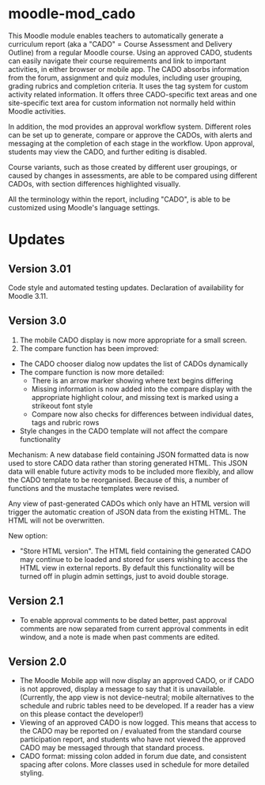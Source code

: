 # moodle-mod_cado
This Moodle module enables teachers to automatically generate a curriculum report (aka a "CADO" = Course Assessment and Delivery Outline) from a regular Moodle course.  Using an approved CADO, students can easily navigate their course requirements and link to important activities, in either browser or mobile app.  The CADO absorbs information from the forum, assignment and quiz modules, including user grouping, grading rubrics and completion criteria. It uses the tag system for custom activity related information.  It offers three CADO-specific text areas and one site-specific text area for custom information not normally held within Moodle activities.  

In addition, the mod provides an approval workflow system.  Different roles can be set up to generate, compare or approve the CADOs, with alerts and messaging at the completion of each stage in the workflow. Upon approval, students may view the CADO, and further editing is disabled.

Course variants, such as those created by different user groupings, or caused by changes in assessments, are able to be compared using different CADOs, with section differences highlighted visually.

All the terminology within the report, including "CADO", is able to be customized using Moodle's language settings.

Updates
=======
Version 3.01
-----------
Code style and automated testing updates.
Declaration of availability for Moodle 3.11.

Version 3.0
-----------
1. The mobile CADO display is now more appropriate for a small screen.
2. The compare function has been improved:
* The CADO chooser dialog now updates the list of CADOs dynamically
* The compare function is now more detailed:
   * There is an arrow marker showing where text begins differing
   * Missing information is now added into the compare display with the appropriate highlight colour, and missing text is marked using a strikeout font style
   * Compare now also checks for differences between individual dates, tags and rubric rows
* Style changes in the CADO template will not affect the compare functionality

Mechanism: A new database field containing JSON formatted data is now used to store CADO data rather than storing generated HTML. This JSON data will enable future activity mods to be included more flexibly, and allow the CADO template to be reorganised. Because of this, a number of functions and the mustache templates were revised.

Any view of past-generated CADOs which only have an HTML version will trigger the automatic creation of JSON data from the existing HTML.  The HTML will not be overwritten.

New option: 
* "Store HTML version". The HTML field containing the generated CADO may continue to be loaded and stored for users wishing to access the HTML view in external reports.  By default this functionality will be turned off in plugin admin settings, just to avoid double storage.

Version 2.1
-----------
* To enable approval comments to be dated better, past approval comments are now separated from current approval comments in edit window, and a note is made when past comments are edited.

Version 2.0
-----------
* The Moodle Mobile app will now display an approved CADO, or if CADO is not approved, display a message to say that it is unavailable. (Currently, the app view is not device-neutral; mobile alternatives to the schedule and rubric tables need to be developed. If a reader has a view on this please contact the developer!)
* Viewing of an approved CADO is now logged. This means that access to the CADO may be reported on / evaluated from the standard course participation report, and students who have not viewed the approved CADO may be messaged through that standard process.
* CADO format: missing colon added in forum due date, and consistent spacing after colons. More classes used in schedule for more detailed styling.